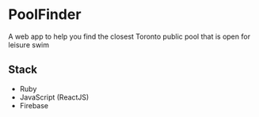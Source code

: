 # PoolFinder
A web app to help you find the closest Toronto public pool that is open for leisure swim

## Stack
* Ruby
* JavaScript (ReactJS)
* Firebase
